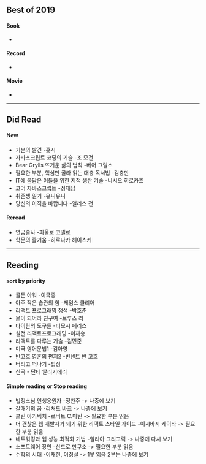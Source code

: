 ## Best of 2019
#### Book
- 

#### Record
- 

#### Movie
- 

---

## Did Read

#### New
- 기분의 발견 -홋시
- 자바스크립트 코딩의 기술 -조 모건
- Bear Grylls 뜨거운 삶의 법칙 -베어 그릴스
- 필요한 부분, 핵심만 골라 읽는 대충 독서법 -김충만
- IT에 몸담은 이들을 위한 지적 생산 기술 -니시오 히로카즈
- 코어 자바스크립트 -정재남
- 취준생 일기 -유니유니
- 당신의 이직을 바랍니다 -앨리스 전

#### Reread
- 연금술사 -파울로 코엘료
- 학문의 즐거움 -히로나카 헤이스케

---

## Reading

#### sort by priority
- 골든 아워 -이국종
- 아주 작은 습관의 힘 -제임스 클리어
- 리액트 프로그래밍 정석 -박호준
- 물이 되어라 친구여 -브루스 리
- 타이탄의 도구들 -티모시 페리스
- 실전 리액트프로그래밍 -이재승
- 리액트를 다루는 기술 -김민준
- 미국 영어문법1 -김아영
- 반고흐 영혼의 편지2 -빈센트 반 고흐
- 버리고 떠나기 -법정
- 신곡 - 단테 알리기에리

#### Simple reading or Stop reading
- 법정스님 인생응원가 -정찬주  -> 나중에 보기
- 갈매기의 꿈 -리처드 바크 -> 나중에 보기
- 클린 아키텍처 -로버트 C.마틴 -> 필요한 부분 읽음
- 더 괜찮은 웹 개발자가 되기 위한 리액트 스타일 가이드 -이시바시 케이타 -> 필요한 부분 읽음
- 네트워킹과 웹 성능 최적화 기법 -일리아 그리고릭 -> 나중에 다시 보기
- 소프트웨어 장인 -산드로 만쿠소 -> 필요한 부분 읽음
- 수학의 시대 -이재현, 이정설 -> 1부 읽음 2부는 나중에 보기

